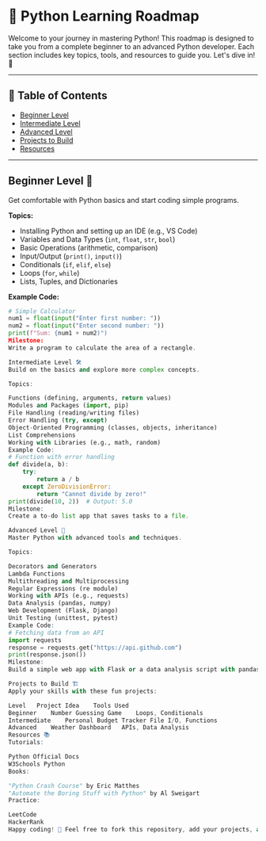 # 🐍 Python Learning Roadmap

Welcome to your journey in mastering Python! This roadmap is designed to take you from a complete beginner to an advanced Python developer. Each section includes key topics, tools, and resources to guide you. Let's dive in! 🚀

---

## 📌 Table of Contents
- [Beginner Level](#beginner-level)
- [Intermediate Level](#intermediate-level)
- [Advanced Level](#advanced-level)
- [Projects to Build](#projects-to-build)
- [Resources](#resources)

---

## Beginner Level 🐣
Get comfortable with Python basics and start coding simple programs.

**Topics:**
- Installing Python and setting up an IDE (e.g., VS Code)
- Variables and Data Types (`int`, `float`, `str`, `bool`)
- Basic Operations (arithmetic, comparison)
- Input/Output (`print()`, `input()`)
- Conditionals (`if`, `elif`, `else`)
- Loops (`for`, `while`)
- Lists, Tuples, and Dictionaries

**Example Code:**
```python
# Simple Calculator
num1 = float(input("Enter first number: "))
num2 = float(input("Enter second number: "))
print(f"Sum: {num1 + num2)")
Milestone:
Write a program to calculate the area of a rectangle.

Intermediate Level 🛠️
Build on the basics and explore more complex concepts.

Topics:

Functions (defining, arguments, return values)
Modules and Packages (import, pip)
File Handling (reading/writing files)
Error Handling (try, except)
Object-Oriented Programming (classes, objects, inheritance)
List Comprehensions
Working with Libraries (e.g., math, random)
Example Code:
# Function with error handling
def divide(a, b):
    try:
        return a / b
    except ZeroDivisionError:
        return "Cannot divide by zero!"
print(divide(10, 2))  # Output: 5.0
Milestone:
Create a to-do list app that saves tasks to a file.

Advanced Level 🚀
Master Python with advanced tools and techniques.

Topics:

Decorators and Generators
Lambda Functions
Multithreading and Multiprocessing
Regular Expressions (re module)
Working with APIs (e.g., requests)
Data Analysis (pandas, numpy)
Web Development (Flask, Django)
Unit Testing (unittest, pytest)
Example Code:
# Fetching data from an API
import requests
response = requests.get("https://api.github.com")
print(response.json())
Milestone:
Build a simple web app with Flask or a data analysis script with pandas.

Projects to Build 🏗️
Apply your skills with these fun projects:

Level	Project Idea	Tools Used
Beginner	Number Guessing Game	Loops, Conditionals
Intermediate	Personal Budget Tracker	File I/O, Functions
Advanced	Weather Dashboard	APIs, Data Analysis
Resources 📚
Tutorials:

Python Official Docs
W3Schools Python
Books:

"Python Crash Course" by Eric Matthes
"Automate the Boring Stuff with Python" by Al Sweigart
Practice:

LeetCode
HackerRank
Happy coding! 🎉 Feel free to fork this repository, add your projects, and track your progress here.